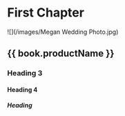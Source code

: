# First Chapter

![](/images/Megan Wedding Photo.jpg)
## {{ book.productName }}

### Heading 3

#### Heading 4

##### Heading